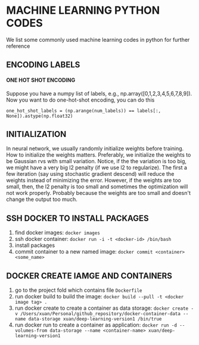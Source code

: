 # MACHINE LEARNING PYTHON CODES

We list some commonly used machine learning codes in python for further reference

## ENCODING LABELS

#### ONE HOT SHOT ENCODING

Suppose you have a numpy list of labels, e.g., np.array([0,1,2,3,4,5,6,7,8,9]). Now you want to do one-hot-shot encoding, you can do this
```
one_hot_shot_labels = (np.arange(num_labels)) == labels[:, None]).astype(np.float32)
```

## INITIALIZATION

In neural network, we usually randomly initialize weights before training. How to initialize the weights matters. Preferably, we initialize the weights to be Gaussian rvs with small variation. Notice, if the the variation is too big, we might have a very big l2 penalty (if we use l2 to regularize). The first a few iteration (say using stochastic gradient descend) will reduce the weights instead of minimizing the error. However, if the weights are too small, then, the l2 penalty is too small and sometimes the optimization will not work properly. Probably because the weights are too small and doesn't change the output too much.

## SSH DOCKER TO INSTALL PACKAGES
1. find docker images: `docker images`
2. ssh docker container: `docker run -i -t <docker-id> /bin/bash`
3. install packages
4. commit container to a new named image: `docker commit <container> <some_name>`

## DOCKER CREATE IAMGE AND CONTAINERS
1. go to the project fold which contains file `Dockerfile`
2. run docker build to build the image: `docker build --pull -t <docker image tag> .`
3. run docker create to create a container as data storage: `docker create -v /Users/xuan/Personal/github_repository/docker-container-data --name data-storage xuan/deep-learning-version1 /bin/true`
4. run docker run to create a container as application: `docker run -d --volumes-from data-storage --name <container-name> xuan/deep-learning-version1` 